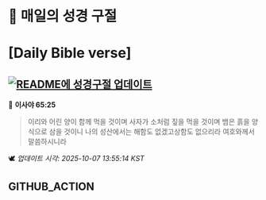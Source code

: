 # 🙏 매일의 성경 구절
# [Daily Bible verse]
## [![README에 성경구절 업데이트](https://github.com/DONGSUKA/first_test/actions/workflows/update-readme-bible.yml/badge.svg)](https://github.com/DONGSUKA/first_test/actions/workflows/update-readme-bible.yml)
<!-- START_BIBLE_VERSE -->
📖 **이사야 65:25**
> 이리와 어린 양이 함께 먹을 것이며 사자가 소처럼 짚을 먹을 것이며 뱀은 흙을 양식으로 삼을 것이니 나의 성산에서는 해함도 없겠고상함도 없으리라 여호와께서 말씀하시니라

🕊️ _업데이트 시각: 2025-10-07 13:55:14 KST_
  <!-- END_BIBLE_VERSE -->
## GITHUB_ACTION
